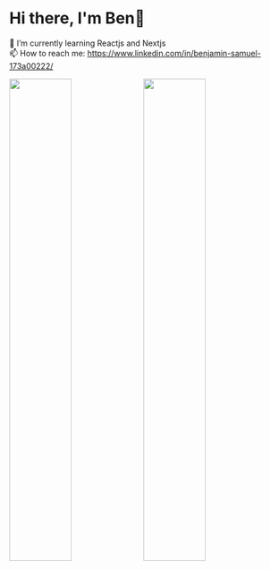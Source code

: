 # Hi there, I'm Ben👋

🌱 I’m currently learning Reactjs and Nextjs
<br>
📫 How to reach me: https://www.linkedin.com/in/benjamin-samuel-173a00222/


<img align="left" width="47%" src="https://github-readme-stats.vercel.app/api?username=Benjamin2602&show_icons=true&theme=radical"/>

<img align="left" width="47%" src="https://github-readme-stats.vercel.app/api/top-langs/?username=Benjamin2602&layout=compact"/>

<img align="left" alt="" src="https://img.shields.io/badge/javascript-%23323330.svg?style=for-the-badge&logo=javascript&logoColor=%23F7DF1E"/>

<img align="left" alt="" src="https://img.shields.io/badge/Next-black?style=for-the-badge&logo=next.js&logoColor=white"/>

<img align="left" alt="" src="https://img.shields.io/badge/react-%2320232a.svg?style=for-the-badge&logo=react&logoColor=%2361DAFB"/>




<!--
**Benjamin2602/Benjamin2602** is a ✨ _special_ ✨ repository because its `README.md` (this file) appears on your GitHub profile.

Here are some ideas to get you started:

- 🔭 I’m currently working on ...
- 🌱 I’m currently learning ...
- 👯 I’m looking to collaborate on ...
- 🤔 I’m looking for help with ...
- 💬 Ask me about ...
- 📫 How to reach me: ...
- 😄 Pronouns: ...
- ⚡ Fun fact: ...
-->
